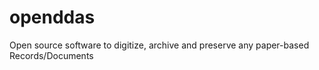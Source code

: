 # openddas
Open source software to digitize, archive and preserve any paper-based Records/Documents
